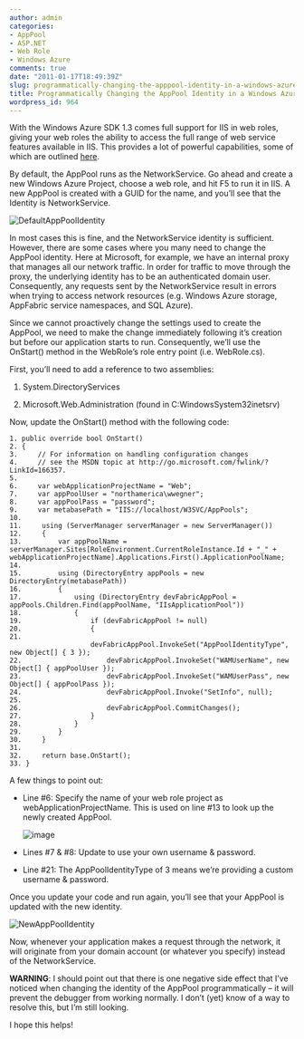```yaml
---
author: admin
categories:
- AppPool
- ASP.NET
- Web Role
- Windows Azure
comments: true
date: "2011-01-17T18:49:39Z"
slug: programmatically-changing-the-apppool-identity-in-a-windows-azure-web-role
title: Programmatically Changing the AppPool Identity in a Windows Azure Web Role
wordpress_id: 964
---
```


With the Windows Azure SDK 1.3 comes full support for IIS in web roles, giving your web roles the ability to access the full range of web service features available in IIS. This provides a lot of powerful capabilities, some of which are outlined [here](http://blogs.msdn.com/b/windowsazure/archive/2010/12/02/new-full-iis-capabilities-differences-from-hosted-web-core.aspx).

By default, the AppPool runs as the NetworkService. Go ahead and create a new Windows Azure Project, choose a web role, and hit F5 to run it in IIS. A new AppPool is created with a GUID for the name, and you’ll see that the Identity is NetworkService.

![DefaultAppPoolIdentity](https://wadewegner.blob.core.windows.net/wordpress/2011/01/DefaultAppPoolIdentity.png)

In most cases this is fine, and the NetworkService identity is sufficient. However, there are some cases where you many need to change the AppPool identity. Here at Microsoft, for example, we have an internal proxy that manages all our network traffic. In order for traffic to move through the proxy, the underlying identity has to be an authenticated domain user. Consequently, any requests sent by the NetworkService result in errors when trying to access network resources (e.g. Windows Azure storage, AppFabric service namespaces, and SQL Azure).

Since we cannot proactively change the settings used to create the AppPool, we need to make the change immediately following it’s creation but before our application starts to run. Consequently, we’ll use the OnStart() method in the WebRole’s role entry point (i.e. WebRole.cs).

First, you’ll need to add a reference to two assemblies:
  
  1. System.DirectoryServices 
   
  2. Microsoft.Web.Administration (found in C:WindowsSystem32inetsrv) 

Now, update the OnStart() method with the following code:

	1. public override bool OnStart()
	2. {
	3.     // For information on handling configuration changes
	4.     // see the MSDN topic at http://go.microsoft.com/fwlink/?LinkId=166357.
	5.   
	6.     var webApplicationProjectName = "Web";
	7.     var appPoolUser = "northamerica\wwegner";
	8.     var appPoolPass = "password";
	9.     var metabasePath = "IIS://localhost/W3SVC/AppPools";
	10.   
	11.     using (ServerManager serverManager = new ServerManager())
	12.     {
	13.         var appPoolName = serverManager.Sites[RoleEnvironment.CurrentRoleInstance.Id + "_" + webApplicationProjectName].Applications.First().ApplicationPoolName;
	14.   
	15.         using (DirectoryEntry appPools = new DirectoryEntry(metabasePath))
	16.         {
	17.             using (DirectoryEntry devFabricAppPool = appPools.Children.Find(appPoolName, "IIsApplicationPool"))
	18.             {
	19.                 if (devFabricAppPool != null)
	20.                 {
	21.                     devFabricAppPool.InvokeSet("AppPoolIdentityType", new Object[] { 3 });
	22.                     devFabricAppPool.InvokeSet("WAMUserName", new Object[] { appPoolUser });
	23.                     devFabricAppPool.InvokeSet("WAMUserPass", new Object[] { appPoolPass });
	24.                     devFabricAppPool.Invoke("SetInfo", null);
	25.   
	26.                     devFabricAppPool.CommitChanges();
	27.                 }
	28.             }
	29.         }
	30.     }
	31.   
	32.     return base.OnStart();
	33. }

A few things to point out:
  
* Line #6: Specify the name of your web role project as webApplicationProjectName. This is used on line #13 to look up the newly created AppPool. 

  ![image](https://wadewegner.blob.core.windows.net/wordpress/2011/01/image.png)

* Lines #7 & #8: Update to use your own username & password. 

* Line #21: The AppPoolIdentityType of 3 means we’re providing a custom username & password. 

Once you update your code and run again, you’ll see that your AppPool is updated with the new identity.

![NewAppPoolIdentity](https://wadewegner.blob.core.windows.net/wordpress/2011/01/NewAppPoolIdentity.png)

Now, whenever your application makes a request through the network, it will originate from your domain account (or whatever you specify) instead of the NetworkService.

**WARNING**: I should point out that there is one negative side effect that I’ve noticed when changing the identity of the AppPool programmatically – it will prevent the debugger from working normally. I don’t (yet) know of a way to resolve this, but I’m still looking.

I hope this helps!